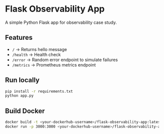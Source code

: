 # Flask Observability App

A simple Python Flask app for observability case study.

## Features
- `/` → Returns hello message
- `/health` → Health check
- `/error` → Random error endpoint to simulate failures
- `/metrics` → Prometheus metrics endpoint

## Run locally
```bash
pip install -r requirements.txt
python app.py
```

## Build Docker
```bash
docker build -t <your-dockerhub-username>/flask-observability-app:latest .
docker run -p 3000:3000 <your-dockerhub-username>/flask-observability-app:latest
```
